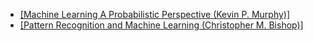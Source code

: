 - [[Machine Learning A Probabilistic Perspective (Kevin P. Murphy)]](./books/Machine-Learning:A-Probabilistic-Perspective.md)
- [[Pattern Recognition and Machine Learning (Christopher M. Bishop)]](./books/Pattern-Recognition-and-Machine-Learning.md)
